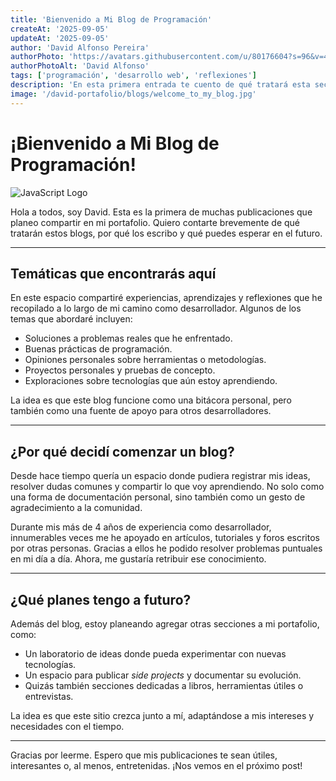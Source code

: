 ```yaml
---
title: 'Bienvenido a Mi Blog de Programación'
createAt: '2025-09-05'
updateAt: '2025-09-05'
author: 'David Alfonso Pereira'
authorPhoto: 'https://avatars.githubusercontent.com/u/80176604?s=96&v=4'
authorPhotoAlt: 'David Alfonso'
tags: ['programación', 'desarrollo web', 'reflexiones']
description: 'En esta primera entrada te cuento de qué tratará esta sección de mi sitio, mis objetivos personales y cómo planeo aportar a la comunidad.'
image: '/david-portafolio/blogs/welcome_to_my_blog.jpg'
---
```


# ¡Bienvenido a Mi Blog de Programación!

<img src="/david-portafolio/blogs/welcome_to_my_blog.jpg" alt="JavaScript Logo" class="img-blog" />

Hola a todos, soy David. Esta es la primera de muchas publicaciones que planeo compartir en mi portafolio. Quiero contarte brevemente de qué tratarán estos blogs, por qué los escribo y qué puedes esperar en el futuro.

---

## Temáticas que encontrarás aquí

En este espacio compartiré experiencias, aprendizajes y reflexiones que he recopilado a lo largo de mi camino como desarrollador. Algunos de los temas que abordaré incluyen:

- Soluciones a problemas reales que he enfrentado.
- Buenas prácticas de programación.
- Opiniones personales sobre herramientas o metodologías.
- Proyectos personales y pruebas de concepto.
- Exploraciones sobre tecnologías que aún estoy aprendiendo.

La idea es que este blog funcione como una bitácora personal, pero también como una fuente de apoyo para otros desarrolladores.

---

## ¿Por qué decidí comenzar un blog?

Desde hace tiempo quería un espacio donde pudiera registrar mis ideas, resolver dudas comunes y compartir lo que voy aprendiendo. No solo como una forma de documentación personal, sino también como un gesto de agradecimiento a la comunidad.

Durante mis más de 4 años de experiencia como desarrollador, innumerables veces me he apoyado en artículos, tutoriales y foros escritos por otras personas. Gracias a ellos he podido resolver problemas puntuales en mi día a día. Ahora, me gustaría retribuir ese conocimiento.

---

## ¿Qué planes tengo a futuro?

Además del blog, estoy planeando agregar otras secciones a mi portafolio, como:

- Un laboratorio de ideas donde pueda experimentar con nuevas tecnologías.
- Un espacio para publicar _side projects_ y documentar su evolución.
- Quizás también secciones dedicadas a libros, herramientas útiles o entrevistas.

La idea es que este sitio crezca junto a mí, adaptándose a mis intereses y necesidades con el tiempo.

---

Gracias por leerme. Espero que mis publicaciones te sean útiles, interesantes o, al menos, entretenidas. ¡Nos vemos en el próximo post!
